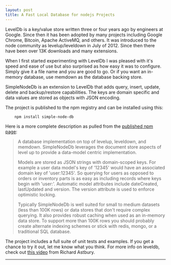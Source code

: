 ```yaml
---
layout: post
title: A Fast Local Database for nodejs Projects
---
```



LevelDb is a key/value store written three or four years ago by engineers at Google.  Since then it has been adopted by many projects including Google Chrome, Bitcoin, Apache ActiveMQ, and others.  It was introduced to the node community as levelup/leveldown in July of 2012.  Since then there have been over 13K downloads and many extensions.

When I first started experimenting with LevelDb I was pleased with it's speed and ease of use but also surprised as how easy it was to configure. Simply give it a file name and you are good to go.  Or if you want an in-memory database, use memdown as the database backing store.

SimpleNodeDb is an extension to LevelDb that adds query, insert, update, delete and backup/restore capabilities.  The keys are domain specific and data values are stored as objects with JSON encoding.

The project is published to the npm registry and can be installed using this:

~~~
	npm install simple-node-db
~~~

Here is a more complete description as pulled from the [published npm page](https://www.npmjs.org/package/simple-node-db):

>A database implementation on top of levelup, leveldown, and memdown. SimpleNodeDb leverages the document store aspects of level up to provide a data-model centric implementation.  
>
>Models are stored as JSON strings with domain-scoped keys. For example a user data model's key of '12345' would have an associated domain key of 'user:12345'. So querying for users as opposed to orders or inventory parts is as easy as including records where keys begin with 'user:'.  Automatic model attributes include dateCreated, lastUpdated and version. The version attribute is used to enforce optimistic locking.
>
>Typically SimpleNodeDb is well suited for small to medium datasets (less than 100K rows) or data stores that don't require complex querying. It also provides robust caching when used as an in-memory data store. To support more than 100K rows you should probably create alternate indexing schemes or stick with redis, mongo, or a traditional SQL database.
	
The project includes a full suite of unit tests and examples.  If you get a chance to try it out, let me know what you think.  For more info on leveldb, check out [this video](http://www.infoq.com/presentations/leveldb-nodejs) from Richard Astbury.

- - -